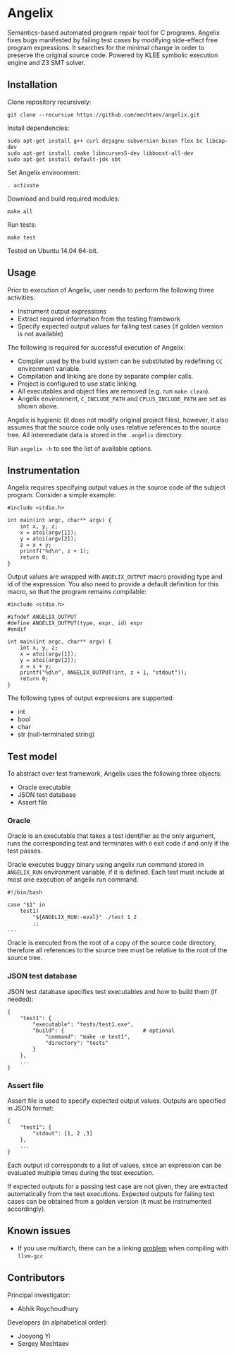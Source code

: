 # Angelix #

Semantics-based automated program repair tool for C programs. Angelix fixes bugs manifested by failing test cases by modifying side-effect free program expressions. It searches for the minimal change in order to preserve the original source code. Powered by KLEE symbolic execution engine and Z3 SMT solver.

## Installation ##

Clone repository recursively:

    git clone --recursive https://github.com/mechtaev/angelix.git

Install dependencies:

    sudo apt-get install g++ curl dejagnu subversion bison flex bc libcap-dev
    sudo apt-get install cmake libncurses5-dev libboost-all-dev
    sudo apt-get install default-jdk sbt

Set Angelix environment:

    . activate

Download and build required modules:

    make all
    
Run tests:

    make test

Tested on Ubuntu 14.04 64-bit.

## Usage ##

Prior to execution of Angelix, user needs to perform the following three activities:

* Instrument output expressions
* Extract required information from the testing framework
* Specify expected output values for failing test cases (if golden version is not available)

The following is required for successful execution of Angelix:

* Compiler used by the build system can be substituted by redefining `CC` environment variable.
* Compilation and linking are done by separate compiler calls.
* Project is configured to use static linking.
* All executables and object files are removed (e.g. run `make clean`).
* Angelix environment, `C_INCLUDE_PATH` and `CPLUS_INCLUDE_PATH` are set as shown above.

Angelix is hygienic (it does not modify original project files), however, it also assumes that the source code only uses relative references to the source tree. All intermediate data is stored in the `.angelix` directory.

Run `angelix -h` to see the list of available options.

## Instrumentation ##

Angelix requires specifying output values in the source code of the subject program. Consider a simple example:

    #include <stdio.h>

    int main(int argc, char** argv) {
        int x, y, z;
        x = atoi(argv[1]);
        y = atoi(argv[2]);
        z = x + y;
        printf("%d\n", z + 1);
        return 0;
    }

Output values are wrapped with `ANGELIX_OUTPUT` macro providing type and id of the expression. You also need to provide a default definition for this macro, so that the program remains compilable:

    #include <stdio.h>

    #ifndef ANGELIX_OUTPUT
    #define ANGELIX_OUTPUT(type, expr, id) expr
    #endif

    int main(int argc, char** argv) {
        int x, y, z;
        x = atoi(argv[1]);
        y = atoi(argv[2]);
        z = x + y;
        printf("%d\n", ANGELIX_OUTPUT(int, z + 1, "stdout"));
        return 0;
    }

The following types of output expressions are supported:

* int
* bool
* char
* str (null-terminated string)

## Test model ##

To abstract over test framework, Angelix uses the following three objects:

* Oracle executable
* JSON test database
* Assert file

### Oracle ###

Oracle is an executable that takes a test identifier as the only argument, runs the corresponding test and terminates with `0` exit code if and only if the test passes. 

Oracle executes buggy binary using angelix run command stored in `ANGELIX_RUN` environment variable, if it is defined. Each test must include at most one execution of angelix run command.

    #!/bin/bash

    case "$1" in
        test1)
            "${ANGELIX_RUN:-eval}" ./test 1 2
            ;;
    ...

Oracle is executed from the root of a copy of the source code directory, therefore all references to the source tree must be relative to the root of the source tree.

### JSON test database ###

JSON test database specifies test executables and how to build them (if needed):

    {
        "test1": {
            "executable": "tests/test1.exe",
            "build": {                         # optional
                "command": "make -e test1",
                "directory": "tests"
            }
        },
        ...
    }

### Assert file ###

Assert file is used to specify expected output values. Outputs are specified in JSON format:

    {
        "test1": {
            "stdout": [1, 2 ,3]
        },
        ...
    }

Each output id corresponds to a list of values, since an expression can be evaluated multiple times during the test execution.

If expected outputs for a passing test case are not given, they are extracted automatically from the test executions. Expected outputs for failing test cases can be obtained from a golden version (it must be instrumented accordingly).

## Known issues ##

* If you use multiarch, there can be a linking [problem](https://stackoverflow.com/questions/6329887/compiling-problems-cannot-find-crt1-o) when compiling with `llvm-gcc`

## Contributors ##

Principal investigator:

* Abhik Roychoudhury

Developers (in alphabetical order):

* Jooyong Yi
* Sergey Mechtaev
